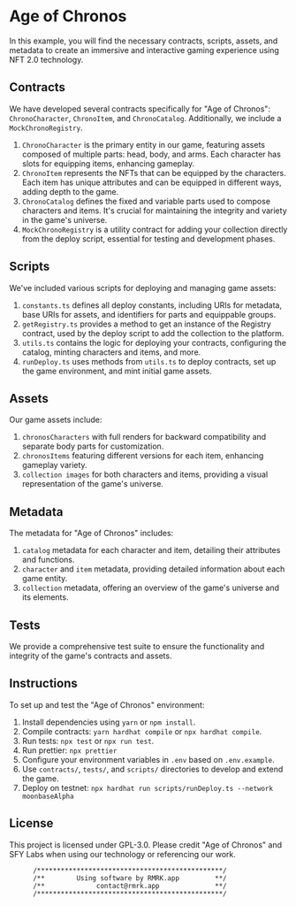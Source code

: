 # Age of Chronos

In this example, you will find the necessary contracts, scripts, assets, and metadata to create an immersive and interactive gaming experience using NFT 2.0 technology.

## Contracts

We have developed several contracts specifically for "Age of Chronos": `ChronoCharacter`, `ChronoItem`, and `ChronoCatalog`. Additionally, we include a `MockChronoRegistry`.

1. `ChronoCharacter` is the primary entity in our game, featuring assets composed of multiple parts: head, body, and arms. Each character has slots for equipping items, enhancing gameplay.
2. `ChronoItem` represents the NFTs that can be equipped by the characters. Each item has unique attributes and can be equipped in different ways, adding depth to the game.
3. `ChronoCatalog` defines the fixed and variable parts used to compose characters and items. It's crucial for maintaining the integrity and variety in the game's universe.
4. `MockChronoRegistry` is a utility contract for adding your collection directly from the deploy script, essential for testing and development phases.

## Scripts

We've included various scripts for deploying and managing game assets:

1. `constants.ts` defines all deploy constants, including URIs for metadata, base URIs for assets, and identifiers for parts and equippable groups.
2. `getRegistry.ts` provides a method to get an instance of the Registry contract, used by the deploy script to add the collection to the platform.
3. `utils.ts` contains the logic for deploying your contracts, configuring the catalog, minting characters and items, and more.
4. `runDeploy.ts` uses methods from `utils.ts` to deploy contracts, set up the game environment, and mint initial game assets.

## Assets

Our game assets include:

1. `chronosCharacters` with full renders for backward compatibility and separate body parts for customization.
2. `chronosItems` featuring different versions for each item, enhancing gameplay variety.
3. `collection images` for both characters and items, providing a visual representation of the game's universe.

## Metadata

The metadata for "Age of Chronos" includes:

1. `catalog` metadata for each character and item, detailing their attributes and functions.
2. `character` and `item` metadata, providing detailed information about each game entity.
3. `collection` metadata, offering an overview of the game's universe and its elements.

## Tests

We provide a comprehensive test suite to ensure the functionality and integrity of the game's contracts and assets.

## Instructions

To set up and test the "Age of Chronos" environment:

1. Install dependencies using `yarn` or `npm install`.
2. Compile contracts: `yarn hardhat compile` or `npx hardhat compile`.
3. Run tests: `npx test` or `npx run test`.
4. Run prettier: `npx prettier`
4. Configure your environment variables in `.env` based on `.env.example`.
5. Use `contracts/`, `tests/`, and `scripts/` directories to develop and extend the game.
6. Deploy on testnet: `npx hardhat run scripts/runDeploy.ts --network moonbaseAlpha`


## License

This project is licensed under GPL-3.0. Please credit "Age of Chronos" and SFY Labs when using our technology or referencing our work.


          /***********************************************/
          /**        Using software by RMRK.app         **/
          /**             contact@rmrk.app              **/
          /***********************************************/
